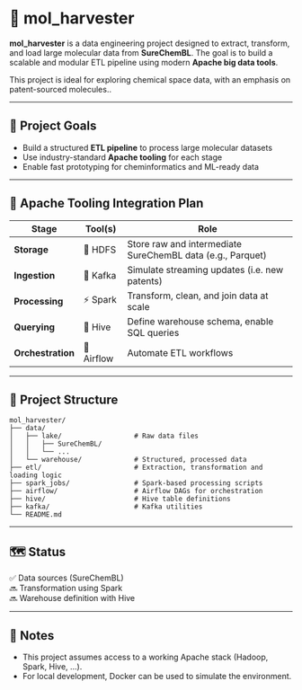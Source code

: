 # 🧪 mol_harvester

**mol_harvester** is a data engineering project designed to extract, transform, and load large molecular data from **SureChemBL**. The goal is to build a scalable and modular ETL pipeline using modern **Apache big data tools**.

This project is ideal for exploring chemical space data, with an emphasis on patent-sourced molecules..

---

## 🚀 Project Goals

- Build a structured **ETL pipeline** to process large molecular datasets
- Use industry-standard **Apache tooling** for each stage
- Enable fast prototyping for cheminformatics and ML-ready data

---

## 🔧 Apache Tooling Integration Plan

| Stage        | Tool(s)         | Role                                                                 |
|--------------|-----------------|----------------------------------------------------------------------|
| **Storage**   | 🧱 HDFS          | Store raw and intermediate SureChemBL data (e.g., Parquet)           |
| **Ingestion** | 🔄 Kafka | Simulate streaming updates (i.e. new patents)                       |
| **Processing**| ⚡ Spark         | Transform, clean, and join data at scale                             |
| **Querying**  | 🐝 Hive          | Define warehouse schema, enable SQL queries                          |
| **Orchestration** | 📅 Airflow   | Automate ETL workflows            |

---

## 📁 Project Structure

```text
mol_harvester/
├── data/
│   ├── lake/                  # Raw data files
│   │   ├── SureChemBL/        
│   │   └── ...                
│   └── warehouse/             # Structured, processed data
├── etl/                       # Extraction, transformation and loading logic
├── spark_jobs/                # Spark-based processing scripts
├── airflow/                   # Airflow DAGs for orchestration
├── hive/                      # Hive table definitions
├── kafka/                     # Kafka utilities
└── README.md                  
```
---

## 🗺️ Status

✅ Data sources (SureChemBL)  
🔜 Transformation using Spark  
🔜 Warehouse definition with Hive

---

## 📌 Notes

- This project assumes access to a working Apache stack (Hadoop, Spark, Hive, ...).
- For local development, Docker can be used to simulate the environment.


